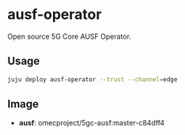# ausf-operator

Open source 5G Core AUSF Operator.

## Usage

```bash
juju deploy ausf-operator --trust --channel=edge
```

## Image

- **ausf**: omecproject/5gc-ausf:master-c84dff4
